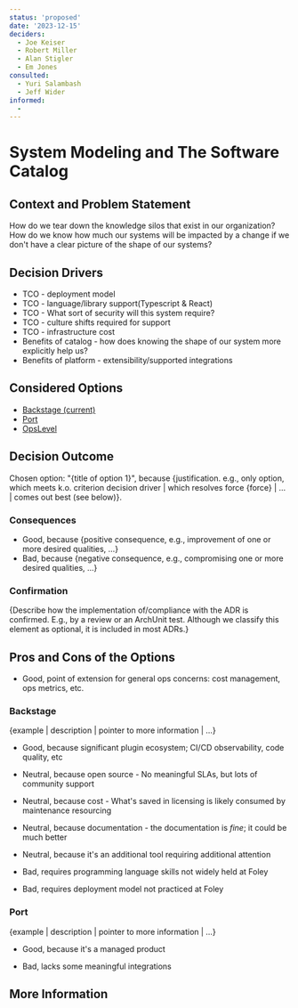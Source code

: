 ```yaml
---
status: 'proposed'
date: '2023-12-15'
deciders:
  - Joe Keiser
  - Robert Miller
  - Alan Stigler
  - Em Jones
consulted:
  - Yuri Salambash
  - Jeff Wider
informed:
  -
---
```


# System Modeling and The Software Catalog

## Context and Problem Statement

How do we tear down the knowledge silos that exist in our organization? How do
we know how much our systems will be impacted by a change if we don't have a
clear picture of the shape of our systems?

## Decision Drivers

- TCO - deployment model
- TCO - language/library support(Typescript & React)
- TCO - What sort of security will this system require?
- TCO - culture shifts required for support
- TCO - infrastructure cost
- Benefits of catalog - how does knowing the shape of our system more explicitly
  help us?
- Benefits of platform - extensibility/supported integrations

## Considered Options

- [Backstage (current)](https://www.backstage.io)
- [Port](https://www.getport.io)
- [OpsLevel](https://www.opslevel.com/)

## Decision Outcome

Chosen option: "{title of option 1}", because {justification. e.g., only option,
which meets k.o. criterion decision driver | which resolves force {force} | … |
comes out best (see below)}.

### Consequences

- Good, because {positive consequence, e.g., improvement of one or more desired
  qualities, …}
- Bad, because {negative consequence, e.g., compromising one or more desired
  qualities, …}

### Confirmation

{Describe how the implementation of/compliance with the ADR is confirmed. E.g.,
by a review or an ArchUnit test. Although we classify this element as optional,
it is included in most ADRs.}

## Pros and Cons of the Options

- Good, point of extension for general ops concerns: cost management, ops
  metrics, etc.

### Backstage

{example | description | pointer to more information | …}

- Good, because significant plugin ecosystem; CI/CD observability, code quality,
  etc

- Neutral, because open source - No meaningful SLAs, but lots of community
  support
- Neutral, because cost - What's saved in licensing is likely consumed by
  maintenance resourcing
- Neutral, because documentation - the documentation is _fine_; it could be much
  better
- Neutral, because it's an additional tool requiring additional attention

- Bad, requires programming language skills not widely held at Foley
- Bad, requires deployment model not practiced at Foley

### Port

{example | description | pointer to more information | …}

- Good, because it's a managed product

- Bad, lacks some meaningful integrations

## More Information
